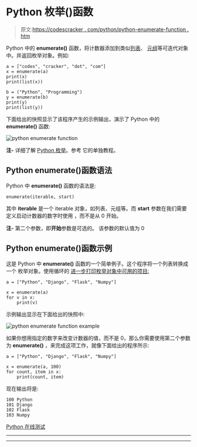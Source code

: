 # Python 枚举()函数

> 原文:[https://codescracker . com/python/python-enumerate-function . htm](https://codescracker.com/python/python-enumerate-function.htm)

Python 中的 **enumerate()** 函数，将计数器添加到类似[列表](/python/python-lists.htm)、 [元组](/python/python-tuples.htm)等可迭代对象中。并返回枚举对象。例如:

```
a = ["codes", "cracker", "dot", "com"]
x = enumerate(a)
print(x)
print(list(x))

b = ("Python", "Programming")
y = enumerate(b)
print(y)
print(list(y))
```

下面给出的快照显示了该程序产生的示例输出，演示了 Python 中的 **enumerate()** 函数:

![python enumerate function](../Images/0314695b2601c04a74df7b3b26db34fa.png)

**注-** 详细了解 [Python 枚举](/python/python-enum.htm)。参考 它的单独教程。

## Python enumerate()函数语法

Python 中 **enumerate()** 函数的语法是:

```
enumerate(iterable, start)
```

其中 **iterable** 是一个 iterable 对象，如列表、元组等。而 **start** 参数在我们需要定义启动计数器的数字时使用 ，而不是从 0 开始。

**注-** 第二个参数，即**开始**参数是可选的。 该参数的默认值为 0

## Python enumerate()函数示例

这是 Python 中 **enumerate()** 函数的一个简单例子。这个程序将一个列表转换成一个 枚举对象。使用循环的 [进一步打印枚举对象中可用的项目:](/python/python-for-loop.htm)

```
a = ["Python", "Django", "Flask", "Numpy"]

x = enumerate(a)
for v in x:
    print(v)
```

示例输出显示在下面给出的快照中:

![python enumerate function example](../Images/da3c06d821d7f42d7a3923c747ca842b.png)

如果你想用指定的数字来改变计数器的值，而不是 0，那么你需要使用第二个参数为 **enumerate()** ，来完成这项工作，就像下面给出的程序所示:

```
a = ["Python", "Django", "Flask", "Numpy"]

x = enumerate(a, 100)
for count, item in x:
    print(count, item)
```

现在输出将是:

```
100 Python
101 Django
102 Flask
103 Numpy
```

[Python 在线测试](/exam/showtest.php?subid=10)

* * *

* * *